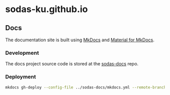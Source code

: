 # sodas-ku.github.io

## Docs

The documentation site is built using [MkDocs](https://www.mkdocs.org/) and [Material for MkDocs](https://squidfunk.github.io/mkdocs-material/).

### Development

The docs project source code is stored at the [sodas-docs](https://github.com/cph-sodas/sodas-docs) repo.

### Deployment

```bash
mkdocs gh-deploy --config-file ../sodas-docs/mkdocs.yml --remote-branch docs
```

